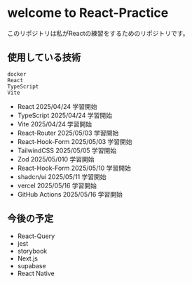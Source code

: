 # welcome to React-Practice

このリポジトリは私がReactの練習をするためのリポジトリです。

## 使用している技術
```
docker
React
TypeScript
Vite
```

- React 2025/04/24 学習開始
- TypeScript 2025/04/24 学習開始
- Vite 2025/04/24 学習開始
- React-Router 2025/05/03 学習開始
- React-Hook-Form 2025/05/03 学習開始
- TailwindCSS 2025/05/05 学習開始
- Zod 2025/05/010 学習開始
- React-Hook-Form 2025/05/10 学習開始
- shadcn/ui 2025/05/11 学習開始
- vercel 2025/05/16 学習開始
- GitHub Actions 2025/05/16 学習開始

## 今後の予定

- React-Query
- jest
- storybook
- Next.js
- supabase
- React Native
